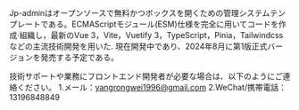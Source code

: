 
Jp-adminはオープンソースで無料かつボックスを開くための管理システムテンプレートである。ECMAScriptモジュール(ESM)仕様を完全に用いてコードを作成·組織し，最新のVue 3，Vite，Vuetify 3，TypeScript，Pinia，Tailwindcssなどの主流技術開発を用いた.
現在開発中であり、2024年8月に第1版正式バージョンを発売する予定である。

技術サポートや業務にフロントエンド開発者が必要な場合は、以下のようにご連絡ください。
1.メール：yangrongwei1996@gmail.com
2.WeChat/携帯電話：13196848849
